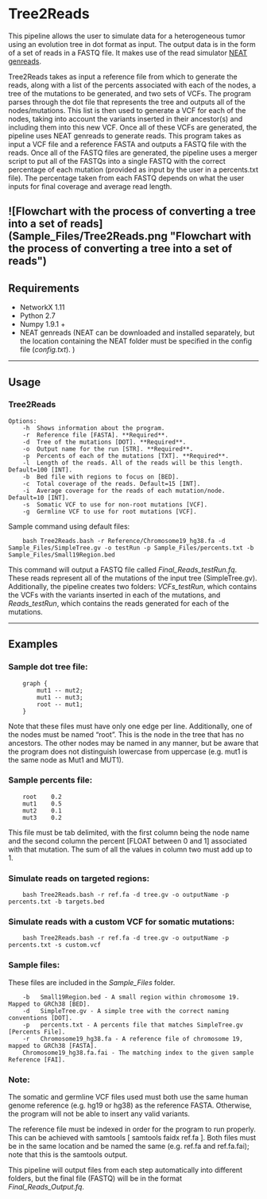 # Tree2Reads

This pipeline allows the user to simulate data for a heterogeneous tumor using an evolution tree in dot format as input. The output data is in the form of a set of reads in a FASTQ file. It makes use of the read simulator [NEAT genreads](https://github.com/zstephens/neat-genreads). 


Tree2Reads takes as input a reference file from which to generate the reads, along with a list of the percents associated with each of the nodes, a tree of the mutations to be generated, and two sets of VCFs. The program parses through the dot file that represents the tree and outputs all of the nodes/mutations. This list is then used to generate a VCF for each of the nodes, taking into account the variants inserted in their ancestor(s) and including them into this new VCF. Once all of these VCFs are generated, the pipeline uses NEAT genreads to generate reads. This program takes as input a VCF file and a reference FASTA and outputs a FASTQ file with the reads. Once all of the FASTQ files are generated, the pipeline uses a merger script to put all of the FASTQs into a single FASTQ with the correct percentage of each mutation (provided as input by the user in a percents.txt file). The percentage taken from each FASTQ depends on what the user inputs for final coverage and average read length. 


![Flowchart with the process of converting a tree into a set of reads] (Sample_Files/Tree2Reads.png "Flowchart with the process of converting a tree into a set of reads")
---

## Requirements

* NetworkX 1.11
* Python 2.7
* Numpy 1.9.1 +
* NEAT genreads (NEAT can be downloaded and installed separately, but the location containing the NEAT folder must be specified in the config file (*config.txt*). )

---

## Usage

### Tree2Reads
```
Options: 
	-h	Shows information about the program.
	-r	Reference file [FASTA]. **Required**.
	-d	Tree of the mutations [DOT]. **Required**.
	-o	Output name for the run [STR]. **Required**.
	-p	Percents of each of the mutations [TXT]. **Required**.
	-l	Length of the reads. All of the reads will be this length. Default=100 [INT].
	-b	Bed file with regions to focus on [BED].
	-c	Total coverage of the reads. Default=15 [INT].
	-i	Average coverage for the reads of each mutation/node. Default=10 [INT]. 
	-s	Somatic VCF to use for non-root mutations [VCF]. 
	-g	Germline VCF to use for root mutations [VCF].
```

Sample command using default files:
```
	bash Tree2Reads.bash -r Reference/Chromosome19_hg38.fa -d Sample_Files/SimpleTree.gv -o testRun -p Sample_Files/percents.txt -b Sample_Files/Small19Region.bed
```


This command will output a FASTQ file called *Final_Reads_testRun.fq*. These reads represent all of the mutations of the input tree (SimpleTree.gv). Additionally, the pipeline creates two folders: *VCFs_testRun*, which contains the VCFs with the variants inserted in each of the mutations, and *Reads_testRun*, which contains the reads generated for each of the mutations.  


---

## Examples

### Sample dot tree file:
```
	graph { 
		mut1 -- mut2;
		mut1 -- mut3;
		root -- mut1;
	}
```
Note that these files must have only one edge per line. Additionally, one of the nodes must be named “root”. This is the node in the tree that has no ancestors. The other nodes may be named in any manner, but be aware that the program does not distinguish lowercase from uppercase (e.g. mut1 is the same node as Mut1 and MUT1). 


### Sample percents file:
```
	root	0.2
	mut1	0.5
	mut2	0.1
	mut3	0.2
```

This file must be tab delimited, with the first column being the node name and the second column the percent [FLOAT between 0 and 1] associated with that mutation. The sum of all the values in column two must add up to 1. 
 
 
### Simulate reads on targeted regions:
```
	bash Tree2Reads.bash -r ref.fa -d tree.gv -o outputName -p percents.txt -b targets.bed
```


### Simulate reads with a custom VCF for somatic mutations:
```
	bash Tree2Reads.bash -r ref.fa -d tree.gv -o outputName -p percents.txt -s custom.vcf
```



### Sample files:
These files are included in the *Sample_Files* folder.
```
	-b   Small19Region.bed - A small region within chromosome 19. Mapped to GRCh38 [BED].
	-d   SimpleTree.gv - A simple tree with the correct naming conventions [DOT].
	-p   percents.txt - A percents file that matches SimpleTree.gv  [Percents File].
	-r   Chromosome19_hg38.fa - A reference file of chromosome 19, mapped to GRCh38 [FASTA].
	Chromosome19_hg38.fa.fai - The matching index to the given sample Reference [FAI].
```

### Note:
The somatic and germline VCF files used must both use the same human genome reference (e.g. hg19 or hg38) as the reference FASTA. Otherwise, the program will not be able to insert any valid variants.  

	
The reference file must be indexed in order for the program to run properly. This can be achieved with samtools [ samtools faidx ref.fa ]. Both files must be in the same location and be named the same (e.g. ref.fa and ref.fa.fai); note that this is the samtools output. 

	
This pipeline will output files from each step automatically into different folders, but the final file (FASTQ) will be in the format *Final_Reads_Output.fq*.
	
	
	
 